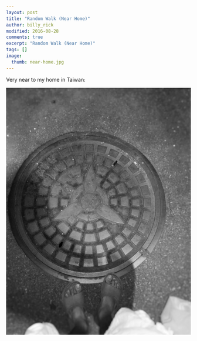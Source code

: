 ```yaml
---
layout: post
title: "Random Walk (Near Home)"
author: billy_rick
modified: 2016-08-28
comments: true
excerpt: "Random Walk (Near Home)"
tags: []
image:
  thumb: near-home.jpg
---
```


Very near to my home in Taiwan:

![alt text](https://github.com/omarsar/omarsar.github.io/blob/master/images/near-home.jpg?raw=true "Near home")
